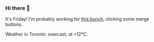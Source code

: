 ### Hi there :wave:

It's Friday! I'm probably working for [this bunch](https://github.com/kohofinancial), clicking some merge buttons.

Weather in Toronto: overcast, at +12°C.
